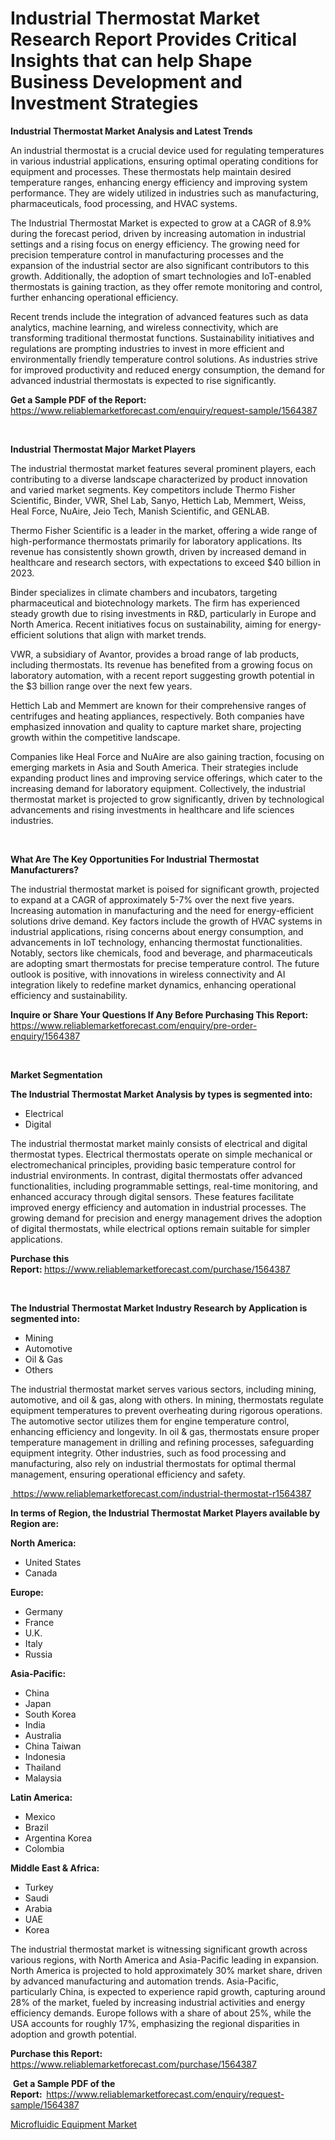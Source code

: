 <p><h1>Industrial Thermostat Market Research Report Provides Critical Insights that can help Shape Business Development and Investment Strategies</h1></p><p><strong>Industrial Thermostat Market Analysis and Latest Trends</strong></p>
<p><p>An industrial thermostat is a crucial device used for regulating temperatures in various industrial applications, ensuring optimal operating conditions for equipment and processes. These thermostats help maintain desired temperature ranges, enhancing energy efficiency and improving system performance. They are widely utilized in industries such as manufacturing, pharmaceuticals, food processing, and HVAC systems.</p><p>The Industrial Thermostat Market is expected to grow at a CAGR of 8.9% during the forecast period, driven by increasing automation in industrial settings and a rising focus on energy efficiency. The growing need for precision temperature control in manufacturing processes and the expansion of the industrial sector are also significant contributors to this growth. Additionally, the adoption of smart technologies and IoT-enabled thermostats is gaining traction, as they offer remote monitoring and control, further enhancing operational efficiency.</p><p>Recent trends include the integration of advanced features such as data analytics, machine learning, and wireless connectivity, which are transforming traditional thermostat functions. Sustainability initiatives and regulations are prompting industries to invest in more efficient and environmentally friendly temperature control solutions. As industries strive for improved productivity and reduced energy consumption, the demand for advanced industrial thermostats is expected to rise significantly.</p></p>
<p><strong>Get a Sample PDF of the Report:&nbsp;</strong> <a href="https://www.reliablemarketforecast.com/enquiry/request-sample/1564387?utm_campaign=1766&utm_medium=2&utm_source=Github&utm_content=ia&utm_term=16022025&utm_id=industrial-thermostat">https://www.reliablemarketforecast.com/enquiry/request-sample/1564387</a></p>
<p>&nbsp;</p>
<p><strong>Industrial Thermostat Major Market Players</strong></p>
<p><p>The industrial thermostat market features several prominent players, each contributing to a diverse landscape characterized by product innovation and varied market segments. Key competitors include Thermo Fisher Scientific, Binder, VWR, Shel Lab, Sanyo, Hettich Lab, Memmert, Weiss, Heal Force, NuAire, Jeio Tech, Manish Scientific, and GENLAB.</p><p>Thermo Fisher Scientific is a leader in the market, offering a wide range of high-performance thermostats primarily for laboratory applications. Its revenue has consistently shown growth, driven by increased demand in healthcare and research sectors, with expectations to exceed $40 billion in 2023.</p><p>Binder specializes in climate chambers and incubators, targeting pharmaceutical and biotechnology markets. The firm has experienced steady growth due to rising investments in R&D, particularly in Europe and North America. Recent initiatives focus on sustainability, aiming for energy-efficient solutions that align with market trends.</p><p>VWR, a subsidiary of Avantor, provides a broad range of lab products, including thermostats. Its revenue has benefited from a growing focus on laboratory automation, with a recent report suggesting growth potential in the $3 billion range over the next few years.</p><p>Hettich Lab and Memmert are known for their comprehensive ranges of centrifuges and heating appliances, respectively. Both companies have emphasized innovation and quality to capture market share, projecting growth within the competitive landscape.</p><p>Companies like Heal Force and NuAire are also gaining traction, focusing on emerging markets in Asia and South America. Their strategies include expanding product lines and improving service offerings, which cater to the increasing demand for laboratory equipment. Collectively, the industrial thermostat market is projected to grow significantly, driven by technological advancements and rising investments in healthcare and life sciences industries.</p></p>
<p>&nbsp;</p>
<p><strong>What Are The Key Opportunities For Industrial Thermostat Manufacturers?</strong></p>
<p><p>The industrial thermostat market is poised for significant growth, projected to expand at a CAGR of approximately 5-7% over the next five years. Increasing automation in manufacturing and the need for energy-efficient solutions drive demand. Key factors include the growth of HVAC systems in industrial applications, rising concerns about energy consumption, and advancements in IoT technology, enhancing thermostat functionalities. Notably, sectors like chemicals, food and beverage, and pharmaceuticals are adopting smart thermostats for precise temperature control. The future outlook is positive, with innovations in wireless connectivity and AI integration likely to redefine market dynamics, enhancing operational efficiency and sustainability.</p></p>
<p><strong>Inquire or Share Your Questions If Any Before Purchasing This Report:</strong> <a href="https://www.reliablemarketforecast.com/enquiry/pre-order-enquiry/1564387?utm_campaign=1766&utm_medium=2&utm_source=Github&utm_content=ia&utm_term=16022025&utm_id=industrial-thermostat">https://www.reliablemarketforecast.com/enquiry/pre-order-enquiry/1564387</a></p>
<p>&nbsp;</p>
<p><strong>Market Segmentation</strong></p>
<p><strong>The Industrial Thermostat Market Analysis by types is segmented into:</strong></p>
<p><ul><li>Electrical</li><li>Digital</li></ul></p>
<p><p>The industrial thermostat market mainly consists of electrical and digital thermostat types. Electrical thermostats operate on simple mechanical or electromechanical principles, providing basic temperature control for industrial environments. In contrast, digital thermostats offer advanced functionalities, including programmable settings, real-time monitoring, and enhanced accuracy through digital sensors. These features facilitate improved energy efficiency and automation in industrial processes. The growing demand for precision and energy management drives the adoption of digital thermostats, while electrical options remain suitable for simpler applications.</p></p>
<p><strong>Purchase this Report:&nbsp;</strong><a href="https://www.reliablemarketforecast.com/purchase/1564387?utm_campaign=1766&utm_medium=2&utm_source=Github&utm_content=ia&utm_term=16022025&utm_id=industrial-thermostat">https://www.reliablemarketforecast.com/purchase/1564387</a></p>
<p>&nbsp;</p>
<p><strong>The Industrial Thermostat Market Industry Research by Application is segmented into:</strong></p>
<p><ul><li>Mining</li><li>Automotive</li><li>Oil & Gas</li><li>Others</li></ul></p>
<p><p>The industrial thermostat market serves various sectors, including mining, automotive, and oil & gas, along with others. In mining, thermostats regulate equipment temperatures to prevent overheating during rigorous operations. The automotive sector utilizes them for engine temperature control, enhancing efficiency and longevity. In oil & gas, thermostats ensure proper temperature management in drilling and refining processes, safeguarding equipment integrity. Other industries, such as food processing and manufacturing, also rely on industrial thermostats for optimal thermal management, ensuring operational efficiency and safety.</p></p>
<p><a href="https://www.reliablemarketforecast.com/industrial-thermostat-r1564387?utm_campaign=1766&utm_medium=2&utm_source=Github&utm_content=ia&utm_term=16022025&utm_id=industrial-thermostat">&nbsp;https://www.reliablemarketforecast.com/industrial-thermostat-r1564387</a></p>
<p><strong>In terms of Region, the Industrial Thermostat Market Players available by Region are:</strong></p>
<p>
    <p> <strong> North America: </strong>
        <ul>
            <li>United States</li>
            <li>Canada</li>
        </ul>
        </p> 
    <p> <strong> Europe: </strong>
        <ul>
            <li>Germany</li>
            <li>France</li>
            <li>U.K.</li>
            <li>Italy</li>
            <li>Russia</li>
        </ul>
        </p> 
    <p> <strong> Asia-Pacific: </strong>
        <ul>
            <li>China</li>
            <li>Japan</li>
            <li>South Korea</li>
            <li>India</li>
            <li>Australia</li>
            <li>China Taiwan</li>
            <li>Indonesia</li>
            <li>Thailand</li>
            <li>Malaysia</li>
        </ul>
        </p> 
    <p> <strong> Latin America: </strong>
        <ul>
            <li>Mexico</li>
            <li>Brazil</li>
            <li>Argentina Korea</li>
            <li>Colombia</li>
        </ul>
        </p> 
    <p> <strong> Middle East & Africa: </strong>
        <ul>
            <li>Turkey</li>
            <li>Saudi</li>
            <li>Arabia</li>
            <li>UAE</li>
            <li>Korea</li>
        </ul>
    </p>
    </p>
<p><p>The industrial thermostat market is witnessing significant growth across various regions, with North America and Asia-Pacific leading in expansion. North America is projected to hold approximately 30% market share, driven by advanced manufacturing and automation trends. Asia-Pacific, particularly China, is expected to experience rapid growth, capturing around 28% of the market, fueled by increasing industrial activities and energy efficiency demands. Europe follows with a share of about 25%, while the USA accounts for roughly 17%, emphasizing the regional disparities in adoption and growth potential.</p></p>
<p><strong>Purchase this Report: </strong><a href="https://www.reliablemarketforecast.com/purchase/1564387?utm_campaign=1766&utm_medium=2&utm_source=Github&utm_content=ia&utm_term=16022025&utm_id=industrial-thermostat">https://www.reliablemarketforecast.com/purchase/1564387</a></p>
<p>&nbsp;<strong>Get a Sample PDF of the Report:&nbsp;&nbsp;</strong><a href="https://www.reliablemarketforecast.com/enquiry/request-sample/1564387?utm_campaign=1766&utm_medium=2&utm_source=Github&utm_content=ia&utm_term=16022025&utm_id=industrial-thermostat">https://www.reliablemarketforecast.com/enquiry/request-sample/1564387</a></p>
<p><strong></strong></p>
<p><p><a href="https://github.com/XavierTyler76/Market-Research-Report-List-1/blob/main/microfluidic-equipment-market.md?utm_campaign=1766&utm_medium=2&utm_source=Github&utm_content=ia&utm_term=16022025&utm_id=industrial-thermostat">Microfluidic Equipment Market</a></p></p>